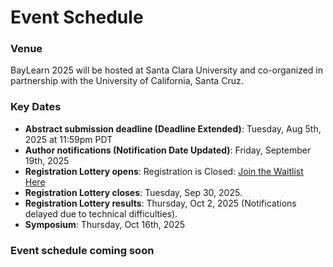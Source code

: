 # Event Schedule
### Venue
BayLearn 2025 will be hosted at Santa Clara University and co-organized in partnership with the University of California, Santa Cruz.

### Key Dates
* **Abstract submission deadline (Deadline Extended)**: Tuesday, Aug 5th, 2025 at 11:59pm PDT
* **Author notifications (Notification Date Updated)**: Friday, September 19th, 2025
* **Registration Lottery opens**: Registration is Closed: [Join the Waitlist Here](https://baylearn2025.splashthat.com)
* **Registration Lottery closes**:  Tuesday, Sep 30, 2025.
* **Registration Lottery results**:  Thursday, Oct 2, 2025 (Notifications delayed due to technical difficulties).
* **Symposium**: Thursday, Oct 16th, 2025

### Event schedule coming soon